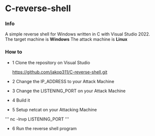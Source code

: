 # C-reverse-shell

### Info

A simple reverse shell for Windows written in C with Visual Studio 2022.
The target machine is **Windows**
The attack machine is **Linux**

### How to

* 1 Clone the repository on Visual Studio

  https://github.com/jakop311/C-reverse-shell.git


* 2 Change the IP_ADDRESS to your Attack Machine

* 3 Change the LISTENING_PORT on your Attack Machine

* 4 Build it

* 5 Setup netcat on your Attacking Machine

'''
nc -lnvp LISTENING_PORT
'''

* 6 Run the reverse shell program
